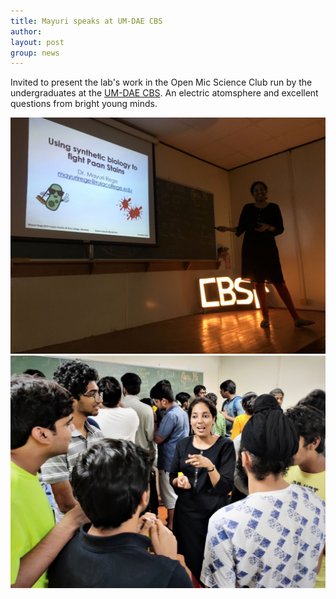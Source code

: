 ```yaml
---
title: Mayuri speaks at UM-DAE CBS
author: 
layout: post
group: news
---
```

 Invited to present the lab's work in the Open Mic Science Club run by the undergraduates at the [UM-DAE CBS](https://www.cbs.ac.in/research/research-biology). An electric atomsphere and excellent questions from bright young minds.

<img src="/static/img/news/IMG_17882.JPG" class="img-responsive"> <img src="/static/img/news/IMG_20191011_200635.jpg" class="img-responsive">

